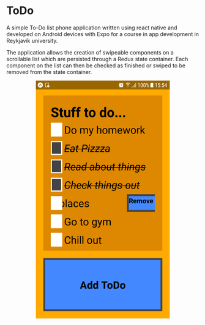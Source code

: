 # ToDo
A simple To-Do list phone application written using react native and developed on Android devices with Expo for a course 
in app development in Reykjavík university.

The application allows the creation of swipeable components on a scrollable list which are persisted through a Redux state container. 
Each component on the list can then be checked as finished or swiped to be removed from the state container.

<p align="center">
  <img src="images\Screenshot_20181016-155450.png" width="350" title="To-Do list">
</p>
